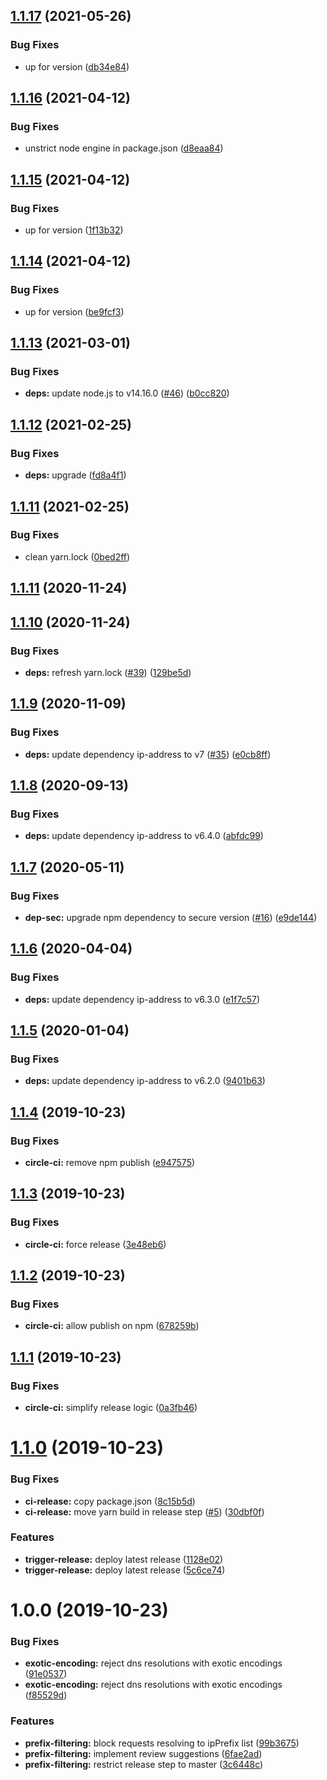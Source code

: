 ## [1.1.17](https://github.com/algolia/dns-filter/compare/v1.1.16...v1.1.17) (2021-05-26)


### Bug Fixes

* up for version ([db34e84](https://github.com/algolia/dns-filter/commit/db34e840a75f953078704fae3e8569456628cef2))

## [1.1.16](https://github.com/algolia/dns-filter/compare/v1.1.15...v1.1.16) (2021-04-12)


### Bug Fixes

* unstrict node engine in package.json ([d8eaa84](https://github.com/algolia/dns-filter/commit/d8eaa84599b47fe26f022839c36de024744ac4b6))

## [1.1.15](https://github.com/algolia/dns-filter/compare/v1.1.14...v1.1.15) (2021-04-12)


### Bug Fixes

* up for version ([1f13b32](https://github.com/algolia/dns-filter/commit/1f13b32079ca3cc911ab3176f2ad59399415cdc1))

## [1.1.14](https://github.com/algolia/dns-filter/compare/v1.1.13...v1.1.14) (2021-04-12)


### Bug Fixes

* up for version ([be9fcf3](https://github.com/algolia/dns-filter/commit/be9fcf39cf46c9f9afd5f43665ffd6688c6ffc4f))

## [1.1.13](https://github.com/algolia/dns-filter/compare/v1.1.12...v1.1.13) (2021-03-01)


### Bug Fixes

* **deps:** update node.js to v14.16.0 ([#46](https://github.com/algolia/dns-filter/issues/46)) ([b0cc820](https://github.com/algolia/dns-filter/commit/b0cc820da0aa4c38591ef518bfcc30579f7572d9))

## [1.1.12](https://github.com/algolia/dns-filter/compare/v1.1.11...v1.1.12) (2021-02-25)


### Bug Fixes

* **deps:** upgrade ([fd8a4f1](https://github.com/algolia/dns-filter/commit/fd8a4f1cc49aed5dc8acaebfdaf2b0606518ef56))

## [1.1.11](https://github.com/algolia/dns-filter/compare/v1.1.10...v1.1.11) (2021-02-25)


### Bug Fixes

* clean yarn.lock ([0bed2ff](https://github.com/algolia/dns-filter/commit/0bed2ff43978a8b4b2f1bb3fc68fe3b08549e3f3))

## [1.1.11](https://github.com/algolia/dns-filter/compare/v1.1.10...v1.1.11) (2020-11-24)

## [1.1.10](https://github.com/algolia/dns-filter/compare/v1.1.9...v1.1.10) (2020-11-24)


### Bug Fixes

* **deps:** refresh yarn.lock ([#39](https://github.com/algolia/dns-filter/issues/39)) ([129be5d](https://github.com/algolia/dns-filter/commit/129be5dfc495249c879c68375c12a7d0bac06418))

## [1.1.9](https://github.com/algolia/dns-filter/compare/v1.1.8...v1.1.9) (2020-11-09)


### Bug Fixes

* **deps:** update dependency ip-address to v7 ([#35](https://github.com/algolia/dns-filter/issues/35)) ([e0cb8ff](https://github.com/algolia/dns-filter/commit/e0cb8ff3dc42805f05f2c04b0e3a04430a549199))

## [1.1.8](https://github.com/algolia/dns-filter/compare/v1.1.7...v1.1.8) (2020-09-13)


### Bug Fixes

* **deps:** update dependency ip-address to v6.4.0 ([abfdc99](https://github.com/algolia/dns-filter/commit/abfdc998d05363db7e1359a4f0db2034059e4ada))

## [1.1.7](https://github.com/algolia/dns-filter/compare/v1.1.6...v1.1.7) (2020-05-11)


### Bug Fixes

* **dep-sec:** upgrade npm dependency to secure version ([#16](https://github.com/algolia/dns-filter/issues/16)) ([e9de144](https://github.com/algolia/dns-filter/commit/e9de1445cc2ec89c682a64adcc991585abf96ef5))

## [1.1.6](https://github.com/algolia/dns-filter/compare/v1.1.5...v1.1.6) (2020-04-04)


### Bug Fixes

* **deps:** update dependency ip-address to v6.3.0 ([e1f7c57](https://github.com/algolia/dns-filter/commit/e1f7c57874f7edbe764a2ba915796cc23aab5839))

## [1.1.5](https://github.com/algolia/dns-filter/compare/v1.1.4...v1.1.5) (2020-01-04)


### Bug Fixes

* **deps:** update dependency ip-address to v6.2.0 ([9401b63](https://github.com/algolia/dns-filter/commit/9401b63734bc370e7e5dc96df72925a915d0092b))

## [1.1.4](https://github.com/algolia/dns-filter/compare/v1.1.3...v1.1.4) (2019-10-23)


### Bug Fixes

* **circle-ci:** remove npm publish ([e947575](https://github.com/algolia/dns-filter/commit/e9475752564e4870d89835f3eff015b46a91c49b))

## [1.1.3](https://github.com/algolia/dns-filter/compare/v1.1.2...v1.1.3) (2019-10-23)


### Bug Fixes

* **circle-ci:** force release ([3e48eb6](https://github.com/algolia/dns-filter/commit/3e48eb6dfec185704acacc47a4d52dec8c5c8f67))

## [1.1.2](https://github.com/algolia/dns-filter/compare/v1.1.1...v1.1.2) (2019-10-23)


### Bug Fixes

* **circle-ci:** allow publish on npm ([678259b](https://github.com/algolia/dns-filter/commit/678259be62efaae29fcf115cba23c07740647c67))

## [1.1.1](https://github.com/algolia/dns-filter/compare/v1.1.0...v1.1.1) (2019-10-23)


### Bug Fixes

* **circle-ci:** simplify release logic ([0a3fb46](https://github.com/algolia/dns-filter/commit/0a3fb46effd77e530f03b3a8edd4d8bae4f5152e))

# [1.1.0](https://github.com/algolia/dns-filter/compare/v1.0.0...v1.1.0) (2019-10-23)


### Bug Fixes

* **ci-release:** copy package.json ([8c15b5d](https://github.com/algolia/dns-filter/commit/8c15b5d6d4a9c122eec41c6ff2479932444c7b76))
* **ci-release:** move yarn build in release step ([#5](https://github.com/algolia/dns-filter/issues/5)) ([30dbf0f](https://github.com/algolia/dns-filter/commit/30dbf0f98867a0e67b7b590739e4eb7d435a5237))


### Features

* **trigger-release:** deploy latest release ([1128e02](https://github.com/algolia/dns-filter/commit/1128e023a430cc3f0e0af19a973e354377c375ff))
* **trigger-release:** deploy latest release ([5c6ce74](https://github.com/algolia/dns-filter/commit/5c6ce74dd074bf1199dec726305dc1eda6c30abc))

# 1.0.0 (2019-10-23)


### Bug Fixes

* **exotic-encoding:** reject dns resolutions with exotic encodings ([91e0537](https://github.com/algolia/dns-filter/commit/91e05372acb29a915f713593bcd8ea1b2a513a94))
* **exotic-encoding:** reject dns resolutions with exotic encodings ([f85529d](https://github.com/algolia/dns-filter/commit/f85529dddca0ab926e2a41d2cc10b81f57f56796))


### Features

* **prefix-filtering:** block requests resolving to ipPrefix list ([99b3675](https://github.com/algolia/dns-filter/commit/99b3675e69482ee95fdfdfa16382afedcc6d685d))
* **prefix-filtering:** implement review suggestions ([6fae2ad](https://github.com/algolia/dns-filter/commit/6fae2ad428700879cb54813ccbff4c8321008ebc))
* **prefix-filtering:** restrict release step to master ([3c6448c](https://github.com/algolia/dns-filter/commit/3c6448cd7d2e85593fa1f559065bf08f2c8235c4))
